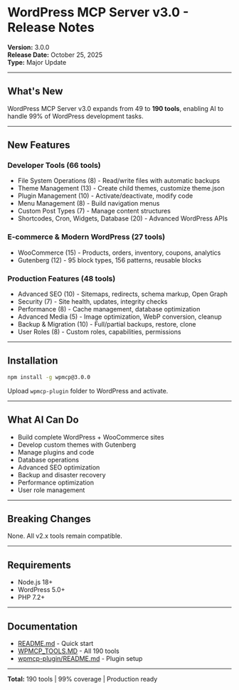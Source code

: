 # WordPress MCP Server v3.0 - Release Notes

**Version:** 3.0.0  
**Release Date:** October 25, 2025  
**Type:** Major Update

---

## What's New

WordPress MCP Server v3.0 expands from 49 to **190 tools**, enabling AI to handle 99% of WordPress development tasks.

---

## New Features

### **Developer Tools (66 tools)**
- File System Operations (8) - Read/write files with automatic backups
- Theme Management (13) - Create child themes, customize theme.json
- Plugin Management (10) - Activate/deactivate, modify code
- Menu Management (8) - Build navigation menus
- Custom Post Types (7) - Manage content structures
- Shortcodes, Cron, Widgets, Database (20) - Advanced WordPress APIs

### **E-commerce & Modern WordPress (27 tools)**
- WooCommerce (15) - Products, orders, inventory, coupons, analytics
- Gutenberg (12) - 95 block types, 156 patterns, reusable blocks

### **Production Features (48 tools)**
- Advanced SEO (10) - Sitemaps, redirects, schema markup, Open Graph
- Security (7) - Site health, updates, integrity checks
- Performance (8) - Cache management, database optimization
- Advanced Media (5) - Image optimization, WebP conversion, cleanup
- Backup & Migration (10) - Full/partial backups, restore, clone
- User Roles (8) - Custom roles, capabilities, permissions

---

## Installation

```bash
npm install -g wpmcp@3.0.0
```

Upload `wpmcp-plugin` folder to WordPress and activate.

---

## What AI Can Do

- Build complete WordPress + WooCommerce sites
- Develop custom themes with Gutenberg
- Manage plugins and code
- Database operations
- Advanced SEO optimization
- Backup and disaster recovery
- Performance optimization
- User role management

---

## Breaking Changes

None. All v2.x tools remain compatible.

---

## Requirements

- Node.js 18+
- WordPress 5.0+
- PHP 7.2+

---

## Documentation

- [README.md](./README.md) - Quick start
- [WPMCP_TOOLS.MD](./WPMCP_TOOLS.MD) - All 190 tools
- [wpmcp-plugin/README.md](./wpmcp-plugin/README.md) - Plugin setup

---

**Total:** 190 tools | 99% coverage | Production ready
